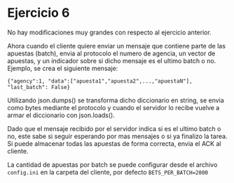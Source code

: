 # Ejercicio 6

No hay modificaciones muy grandes con respecto al ejercicio anterior.

Ahora cuando el cliente quiere enviar un mensaje que contiene parte de las apuestas (batch), envia al protocolo el numero de agencia, un vector de apuestas, y un indicador sobre si dicho mensaje es el ultimo batch o no. Ejemplo, se crea el siguiente mensaje:

`{"agency":1, "data":["apuesta1","apuesta2",...,"apuestaN"], "last_batch": False}`

Utilizando json.dumps() se transforma dicho diccionario en string, se envia como bytes mediante el protocolo y cuando el servidor lo recibe vuelve a armar el diccionario con json.loads().

Dado que el mensaje recibido por el servidor indica si es el ultimo batch o no, este sabe si seguir esperando por mas mensajes o si ya finalizo la tarea. Si puede almacenar todas las apuestas de forma correcta, envia el ACK al cliente.

La cantidad de apuestas por batch se puede configurar desde el archivo `config.ini` en la carpeta del cliente, por defecto `BETS_PER_BATCH=2000`
